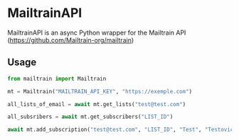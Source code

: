
# MailtrainAPI

MailtrainAPI is an async Python wrapper for the Mailtrain API (https://github.com/Mailtrain-org/mailtrain)

## Usage

```python
from mailtrain import Mailtrain

mt = Mailtrain("MAILTRAIN_API_KEY", "https://exemple.com")

all_lists_of_email = await mt.get_lists("test@test.com")

all_subsribers = await mt.get_subscribers("LIST_ID")

await mt.add_subscription("test@test.com", "LIST_ID", "Test", "Testovich")

```




